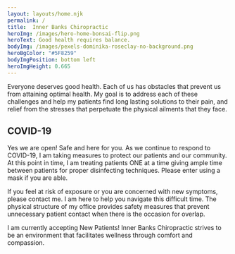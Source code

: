 ```yaml
---
layout: layouts/home.njk
permalink: /
title:  Inner Banks Chiropractic
heroImg: /images/hero-home-bonsai-flip.png
heroText: Good health requires balance.
bodyImg: /images/pexels-dominika-roseclay-no-background.png
heroBgColor: "#5F8259"
bodyImgPosition: bottom left
heroImgHeight: 0.665
---
```


Everyone deserves good health. Each of us has obstacles that prevent us from attaining optimal health. My goal is to address each of these challenges and help my patients find long lasting solutions to their pain, and relief from the stresses that perpetuate the physical ailments that they face. 


<div class="greenbox">

  ## COVID-19

  Yes we are open! Safe and here for you. As we continue to respond to COVID-19, I am taking measures to protect our patients and our community. At this point in time, I am treating patients ONE at a time giving ample time between patients for proper disinfecting techniques. Please enter using a mask if you are able.

  If you feel at risk of exposure or you are concerned with new symptoms, please contact me. I am here to help you navigate this difficult time. The physical structure of my office provides safety measures that prevent unnecessary patient contact when there is the occasion for overlap.

</div>


I am currently accepting New Patients! Inner Banks Chiropractic strives to be an environment that facilitates wellness through comfort and compassion.
